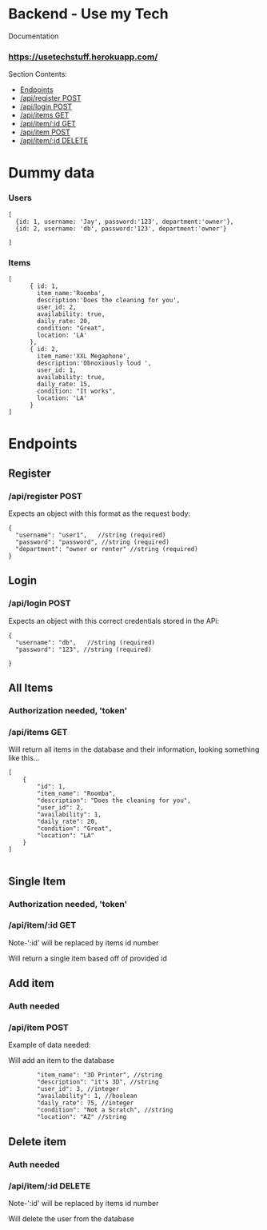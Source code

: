 # Backend - Use my Tech

Documentation
### https://usetechstuff.herokuapp.com/

Section Contents:

- [Endpoints](#endpoints)
- [/api/register POST](#apiregister-post)
- [/api/login POST](#apilogin-post)
- [/api/items GET](#apiitems-get)
- [/api/item/:id GET](#apiitemid-get)
- [/api/item POST](#apiitem-Post)
- [/api/item/:id DELETE](#apiitemid-Delete)


# Dummy data

### Users
```
[
  {id: 1, username: 'Jay', password:'123', department:'owner'},
  {id: 2, username: 'db', password:'123', department:'owner'}

]

```

### Items

```
[
      { id: 1, 
        item_name:'Roomba', 
        description:'Does the cleaning for you',
        user_id: 2,
        availability: true,
        daily_rate: 20,
        condition: "Great",
        location: 'LA'
      },
      { id: 2, 
        item_name:'XXL Megaphone', 
        description:'Obnoxiously loud ',
        user_id: 1,
        availability: true,
        daily_rate: 15,
        condition: "It works",
        location: 'LA'
      }
]
```

# Endpoints

## Register



### /api/register POST

Expects an object with this format as the request body:

```
{
  "username": "user1",   //string (required)
  "password": "password", //string (required)
  "department": "owner or renter" //string (required)
}
```

## Login


 
### /api/login POST

Expects an object with this correct credentials stored in the APi:

```
{
  "username": "db",   //string (required)
  "password": "123", //string (required)

}
```

## All Items

### Authorization needed, 'token'



### /api/items GET

Will return all items in the database and their information, looking something like this...

```
[
    {
        "id": 1,
        "item_name": "Roomba",
        "description": "Does the cleaning for you",
        "user_id": 2,
        "availability": 1,
        "daily_rate": 20,
        "condition": "Great",
        "location": "LA"
    }
]


```



## Single Item

### Authorization needed, 'token'



### /api/item/:id GET
 
 Note-':id' will be replaced by items id number

Will return a single item based off of provided id


## Add item

### Auth needed


### /api/item POST

Example of data needed:

Will add an item to the database

```
        "item_name": "3D Printer", //string
        "description": "it's 3D", //string
        "user_id": 3, //integer
        "availability": 1, //boolean
        "daily_rate": 75, //integer
        "condition": "Not a Scratch", //string
        "location": "AZ" //string
```

## Delete item

### Auth needed


### /api/item/:id DELETE

Note-':id' will be replaced by items id number

Will delete the user from the database
